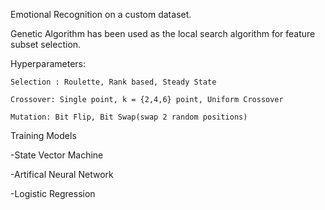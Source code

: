 Emotional Recognition on a custom dataset.

Genetic Algorithm has been used as the local search algorithm for feature subset selection.

Hyperparameters:

    Selection : Roulette, Rank based, Steady State
    
    Crossover: Single point, k = {2,4,6} point, Uniform Crossover
    
    Mutation: Bit Flip, Bit Swap(swap 2 random positions)
    
    
    
Training Models

-State Vector Machine

-Artifical Neural Network

-Logistic Regression

